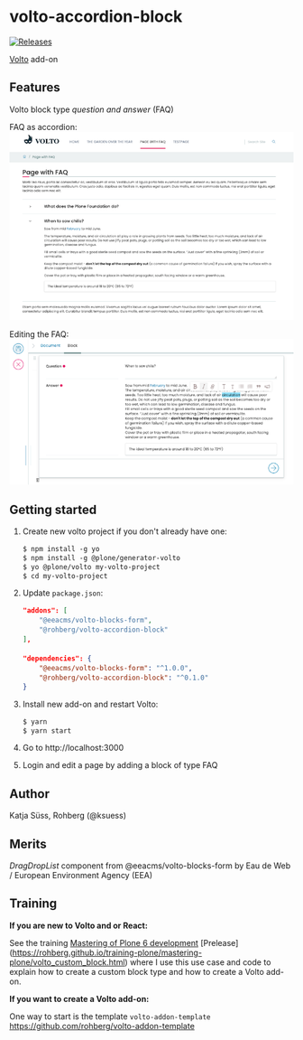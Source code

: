 # volto-accordion-block
[![Releases](https://img.shields.io/github/v/release/rohberg/volto-accordion-block)](https://github.com/rohberg/volto-accordion-block/releases)

[Volto](https://github.com/plone/volto) add-on

## Features

Volto block type *question and answer* (FAQ)

FAQ as accordion:
![FAQ as accordion](https://github.com/rohberg/volto-accordion-block/raw/master/public/faq_accordion.png)

Editing the FAQ:
![Editing the FAQ](https://github.com/rohberg/volto-accordion-block/raw/master/public/faq_sidebar.png)

## Getting started

1. Create new volto project if you don't already have one:
    ```
    $ npm install -g yo
    $ npm install -g @plone/generator-volto
    $ yo @plone/volto my-volto-project
    $ cd my-volto-project
    ```

1. Update `package.json`:
    ``` JSON
    "addons": [
        "@eeacms/volto-blocks-form",
        "@rohberg/volto-accordion-block"
    ],

    "dependencies": {
        "@eeacms/volto-blocks-form": "^1.0.0",
        "@rohberg/volto-accordion-block": "^0.1.0"
    }
    ```

1. Install new add-on and restart Volto:
    ```
    $ yarn
    $ yarn start
    ```

1. Go to http://localhost:3000

1. Login and edit a page by adding a block of type FAQ

## Author

Katja Süss, Rohberg (@ksuess)

## Merits

*DragDropList* component from @eeacms/volto-blocks-form by Eau de Web / European Environment Agency (EEA)

## Training

**If you are new to Volto and or React:**

See the training [Mastering of Plone 6 development](https://training.plone.org/) [Prelease] (https://rohberg.github.io/training-plone/mastering-plone/volto_custom_block.html) where I use this use case and code to explain how to create a custom block type and how to create a Volto add-on.

**If you want to create a Volto add-on:**

One way to start is the template `volto-addon-template`
https://github.com/rohberg/volto-addon-template